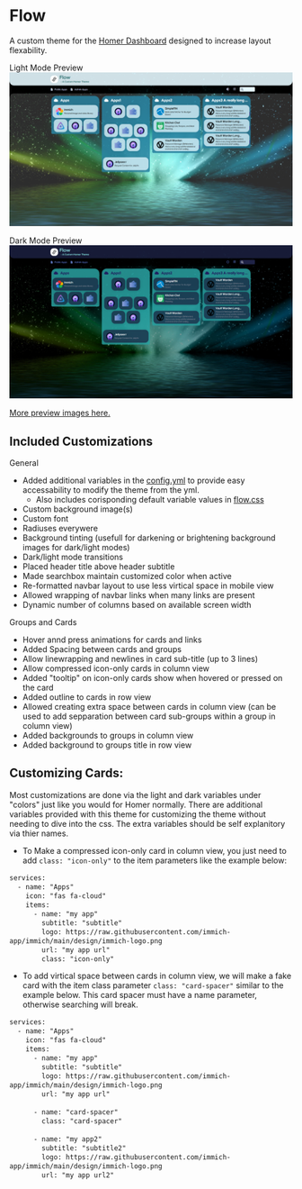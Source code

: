 # Flow
A custom theme for the [Homer Dashboard](https://github.com/bastienwirtz/homer) designed to increase layout flexability.

Light Mode Preview
![Light Mode Preview](/previews/light-wide-column.png)

Dark Mode Preview
![Light Mode Preview](/previews/dark-wide-column.png)

[More preview images here.](previews)


## Included Customizations
General
- Added additional variables in the [config.yml](assets/config.yml) to provide easy accessability to modify the theme from the yml.
  - Also includes corisponding default variable values in [flow.css](assets/flow.css)
- Custom background image(s)
- Custom font
- Radiuses everywere
- Background tinting (usefull for darkening or brightening background images for dark/light modes)
- Dark/light mode transitions
- Placed header title above header subtitle
- Made searchbox maintain customized color when active
- Re-formatted navbar layout to use less virtical space in mobile view
- Allowed wrapping of navbar links when many links are present
- Dynamic number of columns based on available screen width

Groups and Cards
- Hover annd press animations for cards and links
- Added Spacing between cards and groups
- Allow linewrapping and newlines in card sub-title (up to 3 lines)
- Allow compressed icon-only cards in column view
- Added "tooltip" on icon-only cards show when hovered or pressed on the card
- Added outline to cards in row view
- Allowed creating extra space between cards in column view (can be used to add sepparation between card sub-groups within a group in column view)
- Added backgrounds to groups in column view
- Added background to groups title in row view


## Customizing Cards:
Most customizations are done via the light and dark variables under "colors" just like you would for Homer normally. There are additional variables provided with this theme for customizing the theme without needing to dive into the css. The extra variables should be self explanitory via thier names.

- To Make a compressed icon-only card in column view, you just need to add `class: "icon-only"` to the item parameters like the example below:
```
services:
  - name: "Apps"
    icon: "fas fa-cloud"
    items:
      - name: "my app"
        subtitle: "subtitle"
        logo: https://raw.githubusercontent.com/immich-app/immich/main/design/immich-logo.png
        url: "my app url"
        class: "icon-only"
```

- To add virtical space between cards in column view, we will make a fake card with the item class parameter `class: "card-spacer"` similar to the example below. 
This card spacer must have a name parameter, otherwise searching will break.
```
services:
  - name: "Apps"
    icon: "fas fa-cloud"
    items:
      - name: "my app"
        subtitle: "subtitle"
        logo: https://raw.githubusercontent.com/immich-app/immich/main/design/immich-logo.png
        url: "my app url"

      - name: "card-spacer"
        class: "card-spacer"
    
      - name: "my app2"
        subtitle: "subtitle2"
        logo: https://raw.githubusercontent.com/immich-app/immich/main/design/immich-logo.png
        url: "my app url2"
```

